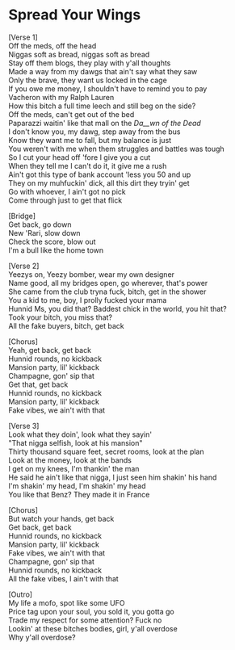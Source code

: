 # Spread Your Wings

[Verse 1]  
Off the meds, off the head  
Niggas soft as bread, niggas soft as bread  
Stay off them blogs, they play with y'all thoughts  
Made a way from my dawgs that ain't say what they saw  
Only the brave, they want us locked in the cage  
If you owe me money, I shouldn't have to remind you to pay  
Vacheron with my Ralph Lauren  
How this bitch a full time leech and still beg on the side?  
Off the meds, can't get out of the bed  
Paparazzi waitin' like that mall on the _Da__wn of the Dead_  
I don't know you, my dawg, step away from the bus  
Know they want me to fall, but my balance is just  
You weren't with me when them struggles and battles was tough  
So I cut your head off 'fore I give you a cut  
When they tell me I can't do it, it give me a rush  
Ain't got this type of bank account 'less you 50 and up  
They on my muhfuckin' dick, all this dirt they tryin' get  
Go with whoever, I ain't got no pick  
Come through just to get that flick  

[Bridge]  
Get back, go down  
New 'Rari, slow down  
Check the score, blow out  
I'm a bull like the home town  

[Verse 2]  
Yeezys on, Yeezy bomber, wear my own designer  
Name good, all my bridges open, go wherever, that's power  
She came from the club tryna fuck, bitch, get in the shower  
You a kid to me, boy, I prolly fucked your mama  
Hunnid Ms, you did that? Baddest chick in the world, you hit that?  
Took your bitch, you miss that?  
All the fake buyers, bitch, get back  

[Chorus]  
Yeah, get back, get back  
Hunnid rounds, no kickback  
Mansion party, lil' kickback  
Champagne, gon' sip that  
Get that, get back  
Hunnid rounds, no kickback  
Mansion party, lil' kickback  
Fake vibes, we ain't with that  

[Verse 3]  
Look what they doin', look what they sayin'  
"That nigga selfish, look at his mansion"  
Thirty thousand square feet, secret rooms, look at the plan  
Look at the money, look at the bands  
I get on my knees, I'm thankin' the man  
He said he ain't like that nigga, I just seen him shakin' his hand  
I'm shakin' my head, I'm shakin' my head  
You like that Benz? They made it in France

[Chorus]  
But watch your hands, get back  
Get back, get back  
Hunnid rounds, no kickback  
Mansion party, lil' kickback  
Fake vibes, we ain't with that  
Champagne, gon' sip that  
Hunnid rounds, no kickback  
All the fake vibes, I ain't with that  

[Outro]  
My life a mofo, spot like some UFO  
Price tag upon your soul, you sold it, you gotta go  
Trade my respect for some attention? Fuck no  
Lookin' at these bitches bodies, girl, y'all overdose  
Why y'all overdose?
